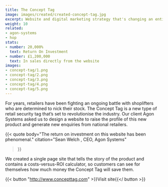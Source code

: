 ```yaml
---
title: The Concept Tag
image: images/created/created-concept-tag.jpg
excerpt: Website and digital marketing strategy that's changing an entire industry.
weight: 10
related:
- agon-systems
- hop
stats:
- number: 20,000%
  text: Return On Investment
- number: £1,200,000
  text: In sales directly from the website
images:
- concept-tag/1.png
- concept-tag/2.png
- concept-tag/3.png
- concept-tag/4.png
- concept-tag/5.png
---
```


For years, retailers have been fighting an ongoing battle with shoplifters who are determined to nick their stock. The Concept Tag is a new type of retail security tag that’s set to revolutionise the industry. Our client Agon Systems asked us to design a website to raise the profile of this new product and generate new enquiries from national retailers.

{{< quote
	body="The return on investment on this website has been phenomenal."
	citation="Sean Welch , CEO, Agon Systems"
>}}

We created a single page site that tells the story of the product and contains a costs-versus-ROI calculator, so customers can see for themselves how much money the Concept Tag will save them.

{{< button "http://www.concepttag.com" >}}Visit site{{</ button >}}
